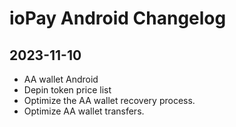 # ioPay Android Changelog

## 2023-11-10

- AA wallet Android
- Depin token price list
- Optimize the AA wallet recovery process.
- Optimize AA wallet transfers.
  
